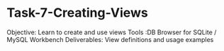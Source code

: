 # Task-7-Creating-Views
Objective: Learn to create and use views Tools :DB Browser for SQLite / MySQL Workbench Deliverables: View definitions and usage examples
